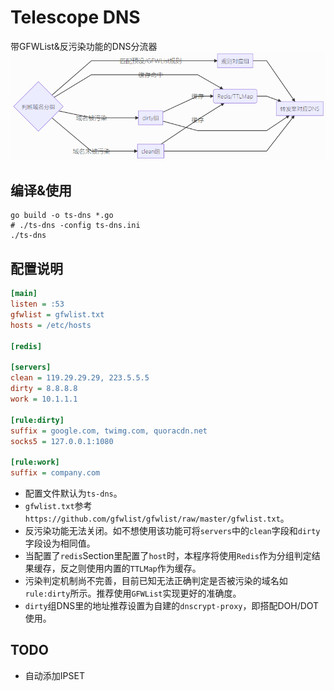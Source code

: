 # Telescope DNS
带GFWList&反污染功能的DNS分流器
![](arch.png)

## 编译&使用

```shell
go build -o ts-dns *.go
# ./ts-dns -config ts-dns.ini
./ts-dns
```

## 配置说明


```ini
[main]
listen = :53
gfwlist = gfwlist.txt
hosts = /etc/hosts

[redis]

[servers]
clean = 119.29.29.29, 223.5.5.5
dirty = 8.8.8.8
work = 10.1.1.1

[rule:dirty]
suffix = google.com, twimg.com, quoracdn.net
socks5 = 127.0.0.1:1080

[rule:work]
suffix = company.com
```

* 配置文件默认为`ts-dns`。
* `gfwlist.txt`参考`https://github.com/gfwlist/gfwlist/raw/master/gfwlist.txt`。
* 反污染功能无法关闭。如不想使用该功能可将`servers`中的`clean`字段和`dirty`字段设为相同值。
* 当配置了`redis`Section里配置了`host`时，本程序将使用`Redis`作为分组判定结果缓存，反之则使用内置的`TTLMap`作为缓存。
* 污染判定机制尚不完善，目前已知无法正确判定是否被污染的域名如`rule:dirty`所示。推荐使用`GFWList`实现更好的准确度。
* `dirty`组DNS里的地址推荐设置为自建的`dnscrypt-proxy`，即搭配DOH/DOT使用。

## TODO

* 自动添加IPSET
